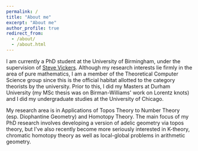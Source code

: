 ```yaml
---
permalink: /
title: "About me"
excerpt: "About me"
author_profile: true
redirect_from: 
  - /about/
  - /about.html
---
```

I am currently a PhD student at the University of Birmingham, under the supervision of <a href="https://www.cs.bham.ac.uk/~sjv/" target ="_blank"> Steve Vickers</a>. Although my research interests lie firmly in the area of pure mathematics, I am a member of the Theoretical Computer Science group since this is the official habitat allotted to the category theorists by the university. Prior to this, I did my Masters at Durham University (my MSc thesis was on Birman-Williams' work on Lorentz knots) and I did my undergraduate studies at the University of Chicago. 

My research area is in Applications of Topos Theory to Number Theory (esp. Diophantine Geometry) and Homotopy Theory. The main focus of my PhD research involves developing a version of adelic geometry via topos theory, but I've also recently become more seriously interested in K-theory, chromatic homotopy theory as well as local-global problems in arithmetic geometry. 

